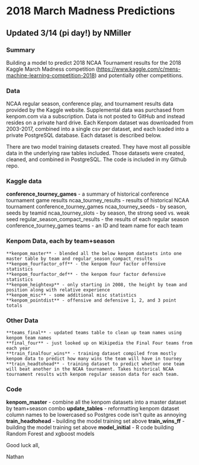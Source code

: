# 2018 March Madness Predictions

## Updated 3/14 (pi day!) by NMiller

### Summary

  Building a model to predict 2018 NCAA Tournament results for the 2018 Kaggle March Madness competition (https://www.kaggle.com/c/mens-machine-learning-competition-2018) and potentially other competitions.

### Data

  NCAA regular season, conference play, and tournament results data provided by the Kaggle website. Supplemental data was purchased from kenpom.com via a subscription. Data is not posted to GitHub and instead resides on a private hard drive. Each Kenpom dataset was downloaded from 2003-2017, combined into a single csv per dataset, and each loaded into a private PostgreSQL database. Each dataset is described below.

  There are two model training datasets created. They have most all possible data in the underlying raw tables included. Those datasets were created, cleaned, and combined in PostgreSQL. The code is included in my Github repo.

### Kaggle data


**conference_tourney_games** - a summary of historical conference tournament game results
ncaa_tourney_results - results of historical NCAA tournament conference_tourney_games
ncaa_tourney_seeds - by season, seeds by teamid
ncaa_tourney_slots - by season, the strong seed vs. weak seed
regular_season_compact_results - the results of each regular season conference_tourney_games
teams - an ID and team name for each team


### Kenpom Data, each by team+season

    **kenpom_master** - blended all the below kenpom datasets into one master table by team and regular_season_compact_results
    **kenpom_fourfactor_off** - the kenpom four factor offensive statistics
    **kenpom_fourfactor_def** - the kenpom four factor defensive statistics
    **kenpom_heightexp** - only starting in 2008, the height by team and position along with relative experience
    **kenpom_misc** - some additional misc statistics
    **kenpom_pointdist** - offensive and defensive 1, 2, and 3 point totals

### Other Data


    **teams_final** - updated teams table to clean up team names using kenpom team names
    **final_four** - just looked up on Wikipedia the Final Four teams from each year
    **train_finalfour_wins** - training dataset compiled from mostly kenpom data to predict how many wins the team will have in tourney
    **train_headtohead** - training dataset to predict whether one team will beat another in the NCAA tournament. Takes historical NCAA tournament results with kenpom regular season data for each team.


### Code

  **kenpom_master** - combine all the kenpom datasets into a master dataset by team+season combo
  **update_tables** - reformatting kenpom dataset column names to be lowercased so Postgres code isn't quite as annoying
  **train_headtohead** - building the model training set above
  **train_wins_ff** - building the model training set above
  **model_initial** - R code building Random Forest and xgboost models

Good luck all,

Nathan
